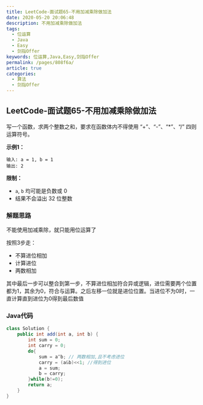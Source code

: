 ```yaml
---
title: LeetCode-面试题65-不用加减乘除做加法
date: 2020-05-20 20:06:48
description: 不用加减乘除做加法
tags: 
  - 位运算
  - Java
  - Easy
  - 剑指Offer
keywords: 位运算,Java,Easy,剑指Offer
permalink: /pages/808f6a/
article: true
categories: 
  - 算法
  - 剑指Offer
---
```


## LeetCode-面试题65-不用加减乘除做加法

写一个函数，求两个整数之和，要求在函数体内不得使用 “+”、“-”、“*”、“/” 四则运算符号。

 <!--more-->

**示例1：**

```
输入: a = 1, b = 1
输出: 2
```

**限制：**

- `a`, `b` 均可能是负数或 0
- 结果不会溢出 32 位整数

### 解题思路

不能使用加减乘除，就只能用位运算了

按照3步走：

- 不算进位相加
- 计算进位
- 两数相加

其中最后一步可以整合到第一步，不算进位相加符合异或逻辑，进位需要两个位置都为1，其余为0，符合与运算。之后左移一位就是进位位置。当进位不为0时，一直计算直到进位为0得到最后数值

### Java代码

```java
class Solution {
    public int add(int a, int b) {
        int sum = 0;
        int carry = 0;
        do{
            sum = a^b; // 两数相加,且不考虑进位
            carry = (a&b)<<1; //得到进位
            a = sum;
            b = carry;
        }while(b!=0);
        return a;
    }
}
```

